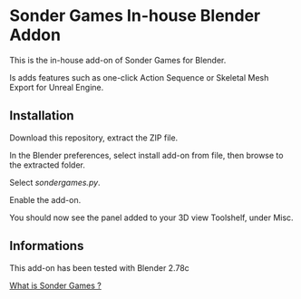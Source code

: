 # Sonder Games In-house Blender Addon

This is the in-house add-on of Sonder Games for Blender.

Is adds features such as one-click Action Sequence or Skeletal Mesh Export for Unreal Engine.


## Installation

Download this repository, extract the ZIP file.

In the Blender preferences, select install add-on from file, then browse to the extracted folder.

Select *sondergames.py*.

Enable the add-on.

You should now see the panel added to your 3D view Toolshelf, under Misc.


## Informations

This add-on has been tested with Blender 2.78c

[What is Sonder Games ?](https://www.sondergames.com/)
